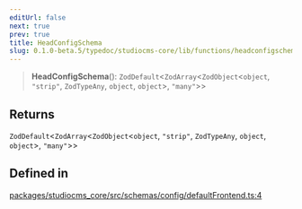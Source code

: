 ```yaml
---
editUrl: false
next: true
prev: true
title: HeadConfigSchema
slug: 0.1.0-beta.5/typedoc/studiocms-core/lib/functions/headconfigschema
---
```


> **HeadConfigSchema**(): `ZodDefault`\<`ZodArray`\<`ZodObject`\<`object`, `"strip"`, `ZodTypeAny`, `object`, `object`>, `"many"`>>

## Returns

`ZodDefault`\<`ZodArray`\<`ZodObject`\<`object`, `"strip"`, `ZodTypeAny`, `object`, `object`>, `"many"`>>

## Defined in

[packages/studiocms\_core/src/schemas/config/defaultFrontend.ts:4](https://github.com/astrolicious/studiocms/tree/main/packages/studiocms_core/src/schemas/config/defaultFrontend.ts#L4)
